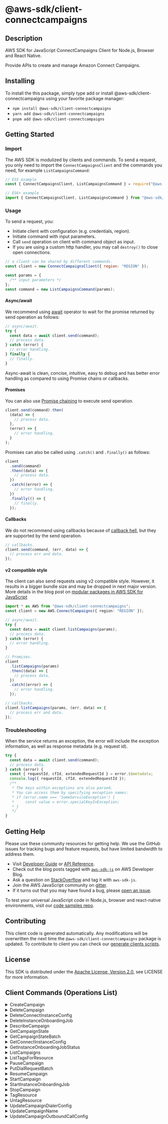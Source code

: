 <!-- generated file, do not edit directly -->

# @aws-sdk/client-connectcampaigns

## Description

AWS SDK for JavaScript ConnectCampaigns Client for Node.js, Browser and React Native.

Provide APIs to create and manage Amazon Connect Campaigns.

## Installing

To install the this package, simply type add or install @aws-sdk/client-connectcampaigns
using your favorite package manager:

- `npm install @aws-sdk/client-connectcampaigns`
- `yarn add @aws-sdk/client-connectcampaigns`
- `pnpm add @aws-sdk/client-connectcampaigns`

## Getting Started

### Import

The AWS SDK is modulized by clients and commands.
To send a request, you only need to import the `ConnectCampaignsClient` and
the commands you need, for example `ListCampaignsCommand`:

```js
// ES5 example
const { ConnectCampaignsClient, ListCampaignsCommand } = require("@aws-sdk/client-connectcampaigns");
```

```ts
// ES6+ example
import { ConnectCampaignsClient, ListCampaignsCommand } from "@aws-sdk/client-connectcampaigns";
```

### Usage

To send a request, you:

- Initiate client with configuration (e.g. credentials, region).
- Initiate command with input parameters.
- Call `send` operation on client with command object as input.
- If you are using a custom http handler, you may call `destroy()` to close open connections.

```js
// a client can be shared by different commands.
const client = new ConnectCampaignsClient({ region: "REGION" });

const params = {
  /** input parameters */
};
const command = new ListCampaignsCommand(params);
```

#### Async/await

We recommend using [await](https://developer.mozilla.org/en-US/docs/Web/JavaScript/Reference/Operators/await)
operator to wait for the promise returned by send operation as follows:

```js
// async/await.
try {
  const data = await client.send(command);
  // process data.
} catch (error) {
  // error handling.
} finally {
  // finally.
}
```

Async-await is clean, concise, intuitive, easy to debug and has better error handling
as compared to using Promise chains or callbacks.

#### Promises

You can also use [Promise chaining](https://developer.mozilla.org/en-US/docs/Web/JavaScript/Guide/Using_promises#chaining)
to execute send operation.

```js
client.send(command).then(
  (data) => {
    // process data.
  },
  (error) => {
    // error handling.
  }
);
```

Promises can also be called using `.catch()` and `.finally()` as follows:

```js
client
  .send(command)
  .then((data) => {
    // process data.
  })
  .catch((error) => {
    // error handling.
  })
  .finally(() => {
    // finally.
  });
```

#### Callbacks

We do not recommend using callbacks because of [callback hell](http://callbackhell.com/),
but they are supported by the send operation.

```js
// callbacks.
client.send(command, (err, data) => {
  // process err and data.
});
```

#### v2 compatible style

The client can also send requests using v2 compatible style.
However, it results in a bigger bundle size and may be dropped in next major version. More details in the blog post
on [modular packages in AWS SDK for JavaScript](https://aws.amazon.com/blogs/developer/modular-packages-in-aws-sdk-for-javascript/)

```ts
import * as AWS from "@aws-sdk/client-connectcampaigns";
const client = new AWS.ConnectCampaigns({ region: "REGION" });

// async/await.
try {
  const data = await client.listCampaigns(params);
  // process data.
} catch (error) {
  // error handling.
}

// Promises.
client
  .listCampaigns(params)
  .then((data) => {
    // process data.
  })
  .catch((error) => {
    // error handling.
  });

// callbacks.
client.listCampaigns(params, (err, data) => {
  // process err and data.
});
```

### Troubleshooting

When the service returns an exception, the error will include the exception information,
as well as response metadata (e.g. request id).

```js
try {
  const data = await client.send(command);
  // process data.
} catch (error) {
  const { requestId, cfId, extendedRequestId } = error.$$metadata;
  console.log({ requestId, cfId, extendedRequestId });
  /**
   * The keys within exceptions are also parsed.
   * You can access them by specifying exception names:
   * if (error.name === 'SomeServiceException') {
   *     const value = error.specialKeyInException;
   * }
   */
}
```

## Getting Help

Please use these community resources for getting help.
We use the GitHub issues for tracking bugs and feature requests, but have limited bandwidth to address them.

- Visit [Developer Guide](https://docs.aws.amazon.com/sdk-for-javascript/v3/developer-guide/welcome.html)
  or [API Reference](https://docs.aws.amazon.com/AWSJavaScriptSDK/v3/latest/index.html).
- Check out the blog posts tagged with [`aws-sdk-js`](https://aws.amazon.com/blogs/developer/tag/aws-sdk-js/)
  on AWS Developer Blog.
- Ask a question on [StackOverflow](https://stackoverflow.com/questions/tagged/aws-sdk-js) and tag it with `aws-sdk-js`.
- Join the AWS JavaScript community on [gitter](https://gitter.im/aws/aws-sdk-js-v3).
- If it turns out that you may have found a bug, please [open an issue](https://github.com/aws/aws-sdk-js-v3/issues/new/choose).

To test your universal JavaScript code in Node.js, browser and react-native environments,
visit our [code samples repo](https://github.com/aws-samples/aws-sdk-js-tests).

## Contributing

This client code is generated automatically. Any modifications will be overwritten the next time the `@aws-sdk/client-connectcampaigns` package is updated.
To contribute to client you can check our [generate clients scripts](https://github.com/aws/aws-sdk-js-v3/tree/main/scripts/generate-clients).

## License

This SDK is distributed under the
[Apache License, Version 2.0](http://www.apache.org/licenses/LICENSE-2.0),
see LICENSE for more information.

## Client Commands (Operations List)

<details>
<summary>
CreateCampaign
</summary>

[Command API Reference](https://docs.aws.amazon.com/AWSJavaScriptSDK/v3/latest/clients/client-connectcampaigns/classes/createcampaigncommand.html) / [Input](https://docs.aws.amazon.com/AWSJavaScriptSDK/v3/latest/clients/client-connectcampaigns/interfaces/createcampaigncommandinput.html) / [Output](https://docs.aws.amazon.com/AWSJavaScriptSDK/v3/latest/clients/client-connectcampaigns/interfaces/createcampaigncommandoutput.html)

</details>
<details>
<summary>
DeleteCampaign
</summary>

[Command API Reference](https://docs.aws.amazon.com/AWSJavaScriptSDK/v3/latest/clients/client-connectcampaigns/classes/deletecampaigncommand.html) / [Input](https://docs.aws.amazon.com/AWSJavaScriptSDK/v3/latest/clients/client-connectcampaigns/interfaces/deletecampaigncommandinput.html) / [Output](https://docs.aws.amazon.com/AWSJavaScriptSDK/v3/latest/clients/client-connectcampaigns/interfaces/deletecampaigncommandoutput.html)

</details>
<details>
<summary>
DeleteConnectInstanceConfig
</summary>

[Command API Reference](https://docs.aws.amazon.com/AWSJavaScriptSDK/v3/latest/clients/client-connectcampaigns/classes/deleteconnectinstanceconfigcommand.html) / [Input](https://docs.aws.amazon.com/AWSJavaScriptSDK/v3/latest/clients/client-connectcampaigns/interfaces/deleteconnectinstanceconfigcommandinput.html) / [Output](https://docs.aws.amazon.com/AWSJavaScriptSDK/v3/latest/clients/client-connectcampaigns/interfaces/deleteconnectinstanceconfigcommandoutput.html)

</details>
<details>
<summary>
DeleteInstanceOnboardingJob
</summary>

[Command API Reference](https://docs.aws.amazon.com/AWSJavaScriptSDK/v3/latest/clients/client-connectcampaigns/classes/deleteinstanceonboardingjobcommand.html) / [Input](https://docs.aws.amazon.com/AWSJavaScriptSDK/v3/latest/clients/client-connectcampaigns/interfaces/deleteinstanceonboardingjobcommandinput.html) / [Output](https://docs.aws.amazon.com/AWSJavaScriptSDK/v3/latest/clients/client-connectcampaigns/interfaces/deleteinstanceonboardingjobcommandoutput.html)

</details>
<details>
<summary>
DescribeCampaign
</summary>

[Command API Reference](https://docs.aws.amazon.com/AWSJavaScriptSDK/v3/latest/clients/client-connectcampaigns/classes/describecampaigncommand.html) / [Input](https://docs.aws.amazon.com/AWSJavaScriptSDK/v3/latest/clients/client-connectcampaigns/interfaces/describecampaigncommandinput.html) / [Output](https://docs.aws.amazon.com/AWSJavaScriptSDK/v3/latest/clients/client-connectcampaigns/interfaces/describecampaigncommandoutput.html)

</details>
<details>
<summary>
GetCampaignState
</summary>

[Command API Reference](https://docs.aws.amazon.com/AWSJavaScriptSDK/v3/latest/clients/client-connectcampaigns/classes/getcampaignstatecommand.html) / [Input](https://docs.aws.amazon.com/AWSJavaScriptSDK/v3/latest/clients/client-connectcampaigns/interfaces/getcampaignstatecommandinput.html) / [Output](https://docs.aws.amazon.com/AWSJavaScriptSDK/v3/latest/clients/client-connectcampaigns/interfaces/getcampaignstatecommandoutput.html)

</details>
<details>
<summary>
GetCampaignStateBatch
</summary>

[Command API Reference](https://docs.aws.amazon.com/AWSJavaScriptSDK/v3/latest/clients/client-connectcampaigns/classes/getcampaignstatebatchcommand.html) / [Input](https://docs.aws.amazon.com/AWSJavaScriptSDK/v3/latest/clients/client-connectcampaigns/interfaces/getcampaignstatebatchcommandinput.html) / [Output](https://docs.aws.amazon.com/AWSJavaScriptSDK/v3/latest/clients/client-connectcampaigns/interfaces/getcampaignstatebatchcommandoutput.html)

</details>
<details>
<summary>
GetConnectInstanceConfig
</summary>

[Command API Reference](https://docs.aws.amazon.com/AWSJavaScriptSDK/v3/latest/clients/client-connectcampaigns/classes/getconnectinstanceconfigcommand.html) / [Input](https://docs.aws.amazon.com/AWSJavaScriptSDK/v3/latest/clients/client-connectcampaigns/interfaces/getconnectinstanceconfigcommandinput.html) / [Output](https://docs.aws.amazon.com/AWSJavaScriptSDK/v3/latest/clients/client-connectcampaigns/interfaces/getconnectinstanceconfigcommandoutput.html)

</details>
<details>
<summary>
GetInstanceOnboardingJobStatus
</summary>

[Command API Reference](https://docs.aws.amazon.com/AWSJavaScriptSDK/v3/latest/clients/client-connectcampaigns/classes/getinstanceonboardingjobstatuscommand.html) / [Input](https://docs.aws.amazon.com/AWSJavaScriptSDK/v3/latest/clients/client-connectcampaigns/interfaces/getinstanceonboardingjobstatuscommandinput.html) / [Output](https://docs.aws.amazon.com/AWSJavaScriptSDK/v3/latest/clients/client-connectcampaigns/interfaces/getinstanceonboardingjobstatuscommandoutput.html)

</details>
<details>
<summary>
ListCampaigns
</summary>

[Command API Reference](https://docs.aws.amazon.com/AWSJavaScriptSDK/v3/latest/clients/client-connectcampaigns/classes/listcampaignscommand.html) / [Input](https://docs.aws.amazon.com/AWSJavaScriptSDK/v3/latest/clients/client-connectcampaigns/interfaces/listcampaignscommandinput.html) / [Output](https://docs.aws.amazon.com/AWSJavaScriptSDK/v3/latest/clients/client-connectcampaigns/interfaces/listcampaignscommandoutput.html)

</details>
<details>
<summary>
ListTagsForResource
</summary>

[Command API Reference](https://docs.aws.amazon.com/AWSJavaScriptSDK/v3/latest/clients/client-connectcampaigns/classes/listtagsforresourcecommand.html) / [Input](https://docs.aws.amazon.com/AWSJavaScriptSDK/v3/latest/clients/client-connectcampaigns/interfaces/listtagsforresourcecommandinput.html) / [Output](https://docs.aws.amazon.com/AWSJavaScriptSDK/v3/latest/clients/client-connectcampaigns/interfaces/listtagsforresourcecommandoutput.html)

</details>
<details>
<summary>
PauseCampaign
</summary>

[Command API Reference](https://docs.aws.amazon.com/AWSJavaScriptSDK/v3/latest/clients/client-connectcampaigns/classes/pausecampaigncommand.html) / [Input](https://docs.aws.amazon.com/AWSJavaScriptSDK/v3/latest/clients/client-connectcampaigns/interfaces/pausecampaigncommandinput.html) / [Output](https://docs.aws.amazon.com/AWSJavaScriptSDK/v3/latest/clients/client-connectcampaigns/interfaces/pausecampaigncommandoutput.html)

</details>
<details>
<summary>
PutDialRequestBatch
</summary>

[Command API Reference](https://docs.aws.amazon.com/AWSJavaScriptSDK/v3/latest/clients/client-connectcampaigns/classes/putdialrequestbatchcommand.html) / [Input](https://docs.aws.amazon.com/AWSJavaScriptSDK/v3/latest/clients/client-connectcampaigns/interfaces/putdialrequestbatchcommandinput.html) / [Output](https://docs.aws.amazon.com/AWSJavaScriptSDK/v3/latest/clients/client-connectcampaigns/interfaces/putdialrequestbatchcommandoutput.html)

</details>
<details>
<summary>
ResumeCampaign
</summary>

[Command API Reference](https://docs.aws.amazon.com/AWSJavaScriptSDK/v3/latest/clients/client-connectcampaigns/classes/resumecampaigncommand.html) / [Input](https://docs.aws.amazon.com/AWSJavaScriptSDK/v3/latest/clients/client-connectcampaigns/interfaces/resumecampaigncommandinput.html) / [Output](https://docs.aws.amazon.com/AWSJavaScriptSDK/v3/latest/clients/client-connectcampaigns/interfaces/resumecampaigncommandoutput.html)

</details>
<details>
<summary>
StartCampaign
</summary>

[Command API Reference](https://docs.aws.amazon.com/AWSJavaScriptSDK/v3/latest/clients/client-connectcampaigns/classes/startcampaigncommand.html) / [Input](https://docs.aws.amazon.com/AWSJavaScriptSDK/v3/latest/clients/client-connectcampaigns/interfaces/startcampaigncommandinput.html) / [Output](https://docs.aws.amazon.com/AWSJavaScriptSDK/v3/latest/clients/client-connectcampaigns/interfaces/startcampaigncommandoutput.html)

</details>
<details>
<summary>
StartInstanceOnboardingJob
</summary>

[Command API Reference](https://docs.aws.amazon.com/AWSJavaScriptSDK/v3/latest/clients/client-connectcampaigns/classes/startinstanceonboardingjobcommand.html) / [Input](https://docs.aws.amazon.com/AWSJavaScriptSDK/v3/latest/clients/client-connectcampaigns/interfaces/startinstanceonboardingjobcommandinput.html) / [Output](https://docs.aws.amazon.com/AWSJavaScriptSDK/v3/latest/clients/client-connectcampaigns/interfaces/startinstanceonboardingjobcommandoutput.html)

</details>
<details>
<summary>
StopCampaign
</summary>

[Command API Reference](https://docs.aws.amazon.com/AWSJavaScriptSDK/v3/latest/clients/client-connectcampaigns/classes/stopcampaigncommand.html) / [Input](https://docs.aws.amazon.com/AWSJavaScriptSDK/v3/latest/clients/client-connectcampaigns/interfaces/stopcampaigncommandinput.html) / [Output](https://docs.aws.amazon.com/AWSJavaScriptSDK/v3/latest/clients/client-connectcampaigns/interfaces/stopcampaigncommandoutput.html)

</details>
<details>
<summary>
TagResource
</summary>

[Command API Reference](https://docs.aws.amazon.com/AWSJavaScriptSDK/v3/latest/clients/client-connectcampaigns/classes/tagresourcecommand.html) / [Input](https://docs.aws.amazon.com/AWSJavaScriptSDK/v3/latest/clients/client-connectcampaigns/interfaces/tagresourcecommandinput.html) / [Output](https://docs.aws.amazon.com/AWSJavaScriptSDK/v3/latest/clients/client-connectcampaigns/interfaces/tagresourcecommandoutput.html)

</details>
<details>
<summary>
UntagResource
</summary>

[Command API Reference](https://docs.aws.amazon.com/AWSJavaScriptSDK/v3/latest/clients/client-connectcampaigns/classes/untagresourcecommand.html) / [Input](https://docs.aws.amazon.com/AWSJavaScriptSDK/v3/latest/clients/client-connectcampaigns/interfaces/untagresourcecommandinput.html) / [Output](https://docs.aws.amazon.com/AWSJavaScriptSDK/v3/latest/clients/client-connectcampaigns/interfaces/untagresourcecommandoutput.html)

</details>
<details>
<summary>
UpdateCampaignDialerConfig
</summary>

[Command API Reference](https://docs.aws.amazon.com/AWSJavaScriptSDK/v3/latest/clients/client-connectcampaigns/classes/updatecampaigndialerconfigcommand.html) / [Input](https://docs.aws.amazon.com/AWSJavaScriptSDK/v3/latest/clients/client-connectcampaigns/interfaces/updatecampaigndialerconfigcommandinput.html) / [Output](https://docs.aws.amazon.com/AWSJavaScriptSDK/v3/latest/clients/client-connectcampaigns/interfaces/updatecampaigndialerconfigcommandoutput.html)

</details>
<details>
<summary>
UpdateCampaignName
</summary>

[Command API Reference](https://docs.aws.amazon.com/AWSJavaScriptSDK/v3/latest/clients/client-connectcampaigns/classes/updatecampaignnamecommand.html) / [Input](https://docs.aws.amazon.com/AWSJavaScriptSDK/v3/latest/clients/client-connectcampaigns/interfaces/updatecampaignnamecommandinput.html) / [Output](https://docs.aws.amazon.com/AWSJavaScriptSDK/v3/latest/clients/client-connectcampaigns/interfaces/updatecampaignnamecommandoutput.html)

</details>
<details>
<summary>
UpdateCampaignOutboundCallConfig
</summary>

[Command API Reference](https://docs.aws.amazon.com/AWSJavaScriptSDK/v3/latest/clients/client-connectcampaigns/classes/updatecampaignoutboundcallconfigcommand.html) / [Input](https://docs.aws.amazon.com/AWSJavaScriptSDK/v3/latest/clients/client-connectcampaigns/interfaces/updatecampaignoutboundcallconfigcommandinput.html) / [Output](https://docs.aws.amazon.com/AWSJavaScriptSDK/v3/latest/clients/client-connectcampaigns/interfaces/updatecampaignoutboundcallconfigcommandoutput.html)

</details>
